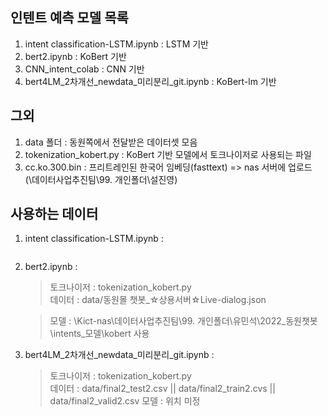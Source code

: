## 인텐트 예측 모델 목록
1. intent classification-LSTM.ipynb : LSTM 기반
2. bert2.ipynb : KoBert 기반
3. CNN_intent_colab : CNN 기반
4. bert4LM_2차개선_newdata_미리분리_git.ipynb : KoBert-lm 기반


## 그외
1. data 폴더 : 동원쪽에서 전달받은 데이터셋 모음
2. tokenization_kobert.py : KoBert 기반 모델에서 토크나이저로 사용되는 파일
3. cc.ko.300.bin : 프리트레인된 한국어 임베딩(fasttext)
   => nas 서버에 업로드 (\데이터사업추진팀\99. 개인폴더\설진영)

## 사용하는 데이터
1. intent classification-LSTM.ipynb :
   > ~~~
2. bert2.ipynb :
   > 토크나이저 : tokenization_kobert.py  
   > 데이터 : data/동원몰 챗봇_☆상용서버☆Live-dialog.json

   > 모델 : \\Kict-nas\데이터사업추진팀\99. 개인폴더\유민석\2022_동원챗봇\intents_모델\kobert 사용
3. bert4LM_2차개선_newdata_미리분리_git.ipynb :
   > 토크나이저 : tokenization_kobert.py  
   > 데이터 : data/final2_test2.csv || data/final2_train2.cvs || data/final2_valid2.csv 
   > 모델 : 위치 미정
